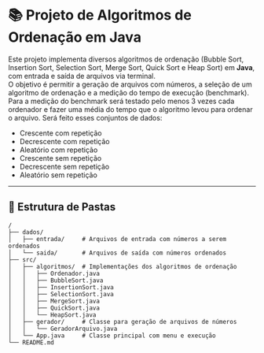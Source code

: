 # 📚 Projeto de Algoritmos de Ordenação em Java

Este projeto implementa diversos algoritmos de ordenação (Bubble Sort, Insertion Sort, Selection Sort, Merge Sort, Quick Sort e Heap Sort) em **Java**, com entrada e saída de arquivos via terminal.  
O objetivo é permitir a geração de arquivos com números, a seleção de um algoritmo de ordenação e a medição do tempo de execução (benchmark).
Para a medição do benchmark será testado pelo menos 3 vezes cada ordenador e fazer uma média do tempo que o algoritmo levou para ordenar o arquivo.
Será feito esses conjuntos de dados:
- Crescente com repetição
- Decrescente com repetição
- Aleatório com repetição
- Crescente sem repetição
- Decrescente sem repetição
- Aleatório sem repetição
---

## 📂 Estrutura de Pastas
```plaintext
/
├── dados/
│   ├── entrada/     # Arquivos de entrada com números a serem ordenados
│   └── saida/       # Arquivos de saída com números ordenados
├── src/
│   ├── algoritmos/  # Implementações dos algoritmos de ordenação
│   │   ├── Ordenador.java
│   │   ├── BubbleSort.java
│   │   ├── InsertionSort.java
│   │   ├── SelectionSort.java
│   │   ├── MergeSort.java
│   │   ├── QuickSort.java
│   │   └── HeapSort.java
│   ├── gerador/     # Classe para geração de arquivos de números
│   │   └── GeradorArquivo.java
│   └── App.java     # Classe principal com menu e execução
└── README.md

